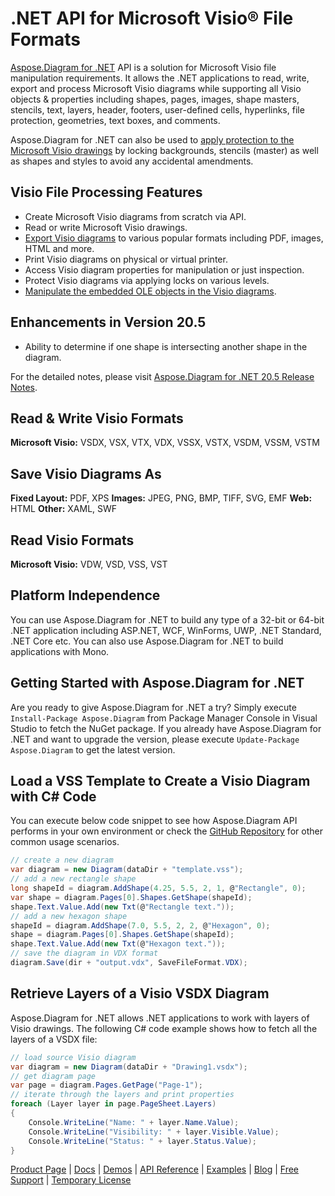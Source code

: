 # .NET API for Microsoft Visio® File Formats

[Aspose.Diagram for .NET](https://products.aspose.com/diagram/net) API is a solution for Microsoft Visio file manipulation requirements. It allows the .NET applications to read, write, export and process Microsoft Visio diagrams while supporting all Visio objects & properties including shapes, pages, images, shape masters, stencils, text, layers, header, footers, user-defined cells, hyperlinks, file protection, geometries, text boxes, and comments. 

Aspose.Diagram for .NET can also be used to [apply protection to the Microsoft Visio drawings](https://docs.aspose.com/display/diagramnet/Working+with+Protection) by locking backgrounds, stencils (master) as well as  shapes and styles to avoid any accidental amendments.

## Visio File Processing Features

- Create Microsoft Visio diagrams from scratch via API.
- Read or write Microsoft Visio drawings.
- [Export Visio diagrams](https://docs.aspose.com/display/diagramnet/How+to+Convert+a+Visio+Diagram) to various popular formats including PDF, images, HTML and more.
- Print Visio diagrams on physical or virtual printer.
- Access Visio diagram properties for manipulation or just inspection.
- Protect Visio diagrams via applying locks on various levels.
- [Manipulate the embedded OLE objects in the Visio diagrams](https://docs.aspose.com/display/diagramnet/Manipulate+the+Embedded+OLE+Objects+in+Visio+Diagram).

## Enhancements in Version 20.5

- Ability to determine if one shape is intersecting another shape in the diagram.

For the detailed notes, please visit [Aspose.Diagram for .NET 20.5 Release Notes](https://docs.aspose.com/display/diagramnet/Aspose.Diagram+for+.NET+20.5+Release+Notes).

## Read & Write Visio Formats

**Microsoft Visio:** VSDX, VSX, VTX, VDX, VSSX, VSTX, VSDM, VSSM, VSTM

## Save Visio Diagrams As

**Fixed Layout:** PDF, XPS
**Images:** JPEG, PNG, BMP, TIFF, SVG, EMF
**Web:** HTML
**Other:** XAML, SWF

## Read Visio Formats

**Microsoft Visio:** VDW, VSD, VSS, VST

## Platform Independence

You can use Aspose.Diagram for .NET to build any type of a 32-bit or 64-bit .NET application including ASP.NET, WCF, WinForms, UWP, .NET Standard, .NET Core etc. You can also use Aspose.Diagram for .NET to build applications with Mono.

## Getting Started with Aspose.Diagram for .NET

Are you ready to give Aspose.Diagram for .NET a try? Simply execute `Install-Package Aspose.Diagram` from Package Manager Console in Visual Studio to fetch the NuGet package. If you already have Aspose.Diagram for .NET and want to upgrade the version, please execute `Update-Package Aspose.Diagram` to get the latest version.

## Load a VSS Template to Create a Visio Diagram with C# Code

You can execute below code snippet to see how Aspose.Diagram API performs in your own environment or check the [GitHub Repository](https://github.com/aspose-diagram/Aspose.Diagram-for-.NET) for other common usage scenarios. 

```csharp
// create a new diagram
var diagram = new Diagram(dataDir + "template.vss");
// add a new rectangle shape
long shapeId = diagram.AddShape(4.25, 5.5, 2, 1, @"Rectangle", 0);
var shape = diagram.Pages[0].Shapes.GetShape(shapeId);
shape.Text.Value.Add(new Txt(@"Rectangle text."));
// add a new hexagon shape
shapeId = diagram.AddShape(7.0, 5.5, 2, 2, @"Hexagon", 0);
shape = diagram.Pages[0].Shapes.GetShape(shapeId);
shape.Text.Value.Add(new Txt(@"Hexagon text."));
// save the diagram in VDX format
diagram.Save(dir + "output.vdx", SaveFileFormat.VDX);
```

## Retrieve Layers of a Visio VSDX Diagram

Aspose.Diagram for .NET allows .NET applications to work with layers of Visio drawings. The following C# code example shows how to fetch all the layers of a VSDX file:

```csharp
// load source Visio diagram
var diagram = new Diagram(dataDir + "Drawing1.vsdx");
// get diagram page
var page = diagram.Pages.GetPage("Page-1");
// iterate through the layers and print properties
foreach (Layer layer in page.PageSheet.Layers)
{
    Console.WriteLine("Name: " + layer.Name.Value);
    Console.WriteLine("Visibility: " + layer.Visible.Value);
    Console.WriteLine("Status: " + layer.Status.Value);
}
```

[Product Page](https://products.aspose.com/diagram/net) | [Docs](https://docs.aspose.com/display/diagramnet/Home) | [Demos](https://products.aspose.app/diagram/family) | [API Reference](https://apireference.aspose.com/net/diagram) | [Examples](https://github.com/aspose-diagram/Aspose.Diagram-for-.NET) | [Blog](https://blog.aspose.com/category/diagram/) | [Free Support](https://forum.aspose.com/c/diagram) |  [Temporary License](https://purchase.aspose.com/temporary-license)
